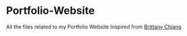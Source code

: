 # Portfolio-Website
All the files related to my Portfolio Website
Inspired from <a href='https://brittanychiang.com/' target="_blank">Brittany Chiang</a>